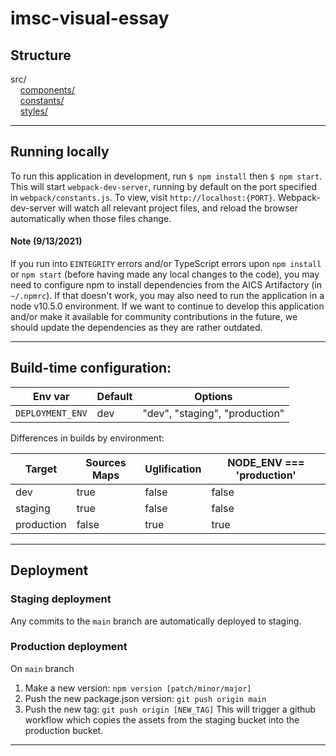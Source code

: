 imsc-visual-essay
=================

## Structure
src/<br/>
&nbsp;&nbsp;&nbsp;&nbsp;[components/](src/components/README.md)<br/>
&nbsp;&nbsp;&nbsp;&nbsp;[constants/](src/constants/README.md)<br/>
&nbsp;&nbsp;&nbsp;&nbsp;[styles/](src/styles/README.md)<br/>
___


## Running locally
To run this application in development, run `$ npm install` then `$ npm start`. This will start `webpack-dev-server`, running by default
on the port specified in `webpack/constants.js`. To view, visit `http://localhost:{PORT}`. Webpack-dev-server will watch all relevant project files, and reload the browser
automatically when those files change.

#### Note (9/13/2021)
If you run into `EINTEGRITY` errors and/or TypeScript errors upon `npm install` or `npm start` (before having made any local changes to the code), you may need to configure npm to install dependencies from the AICS Artifactory (in `~/.npmrc`). If that doesn't work, you may also need to run the application in a node v10.5.0 environment. If we want to continue to develop this application and/or make it available for community contributions in the future, we should update the dependencies as they are rather outdated.

___


## Build-time configuration:

| Env var | Default | Options |
| ------- |-------- |---------|
|`DEPLOYMENT_ENV`    | dev     | "dev", "staging", "production" |


Differences in builds by environment:

| Target | Sources Maps | Uglification | NODE_ENV === 'production' |
| ------ | ------------ | ------------ |  ------------------------- |
| dev    | true         | false |  false                     |
| staging| true         | false |  false                      |
| production| false      | true |  true                      |
___


## Deployment

### Staging deployment
Any commits to the `main` branch are automatically deployed to staging.

### Production deployment
On `main` branch
1. Make a new version: `npm version [patch/minor/major]`
2. Push the new package.json version: `git push origin main`
3. Push the new tag: `git push origin [NEW_TAG]`
This will trigger a github workflow which copies the assets from the staging bucket into the production bucket.

___
